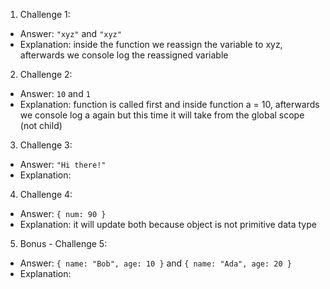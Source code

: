 1. Challenge 1:
  - Answer: `"xyz"` and `"xyz"`
  - Explanation: inside the function we reassign the variable to xyz, afterwards we console log the reassigned variable


2. Challenge 2:
  - Answer: `10` and `1`
  - Explanation: function is called first and inside function a = 10, afterwards we console log a again but this time it will take from the global scope (not child)


3. Challenge 3:
  - Answer: `"Hi there!"`
  - Explanation:


4. Challenge 4:
  - Answer: `{ num: 90 }`
  - Explanation: it will update both because object is not primitive data type


5. Bonus - Challenge 5:
  - Answer: `{ name: "Bob", age: 10 }` and `{ name: "Ada", age: 20 }`
  - Explanation:
